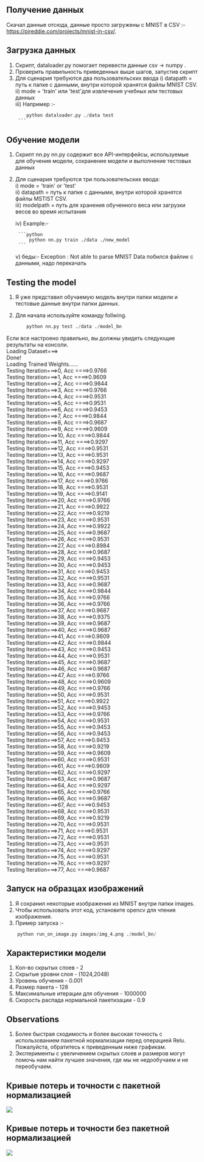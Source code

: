 ## Получение данных
Скачал данные отсюда, данные просто загружены с MNIST в CSV  :- https://pjreddie.com/projects/mnist-in-csv/.

## Загрузка данных
1) Скрипт, dataloader.py помогает перевести данные csv -> numpy .
2) Проверить правильность приведенных выше шагов, запустив скрипт
3) Для сценария требуются два пользовательских ввода
  i) datapath =  путь к папке с данными, внутри которой хранятся файлы MNIST CSV. <br />
  ii) mode = 'train' или 'test'для извлечения учебных или тестовых данных<br />
  iii) Например :-<br />
      ```python
          python dataloader.py ./data test
       ```
 
## Обучение модели
1) Скрипт  nn.py  nn.py содержит все API-интерфейсы, используемые для обучения модели, сохранение модели и выполнение тестовых данных
2) Для сценария требуются три пользовательских ввода:<br />
    i)   mode = 'train' or 'test' <br />
    ii)  datapath =  путь к папке с данными, внутри которой хранятся файлы MSTIST CSV.  <br />
    iii) modelpath =  путь для хранения обученного веса или загрузки весов во время испытания <br />
    
    iv) Example:-
    
        ```python
            python nn.py train ./data ./new_model
        ```
        
    v) беды:-
              Exception : Not able to parse MNIST Data
       побился файлик с данными, надо перекачать

## Testing the model
1) Я уже представил обучаемую модель внутри папки модели и тестовые данные внутри папки данных.
2) Для начала используйте команду follwing.
    
    ```python
        python nn.py test ./data ./model_bn
    ```

  Если все настроено правильно, вы должны увидеть следующие результаты на консоли. <br />
                        Loading Dataset===><br />
                        Done!<br />
                        Loading Trained Weights......<br />
                        Testing Iteration===>0, Acc ====>0.9766<br />
                        Testing Iteration===>1, Acc ====>0.9609<br />
                        Testing Iteration===>2, Acc ====>0.9844<br />
                        Testing Iteration===>3, Acc ====>0.9766<br />
                        Testing Iteration===>4, Acc ====>0.9531<br />
                        Testing Iteration===>5, Acc ====>0.9531<br />
                        Testing Iteration===>6, Acc ====>0.9453<br />
                        Testing Iteration===>7, Acc ====>0.9844<br />
                        Testing Iteration===>8, Acc ====>0.9687<br />
                        Testing Iteration===>9, Acc ====>0.9609<br />
                        Testing Iteration===>10, Acc ====>0.9844<br />
                        Testing Iteration===>11, Acc ====>0.9297<br />
                        Testing Iteration===>12, Acc ====>0.9531<br />
                        Testing Iteration===>13, Acc ====>0.9531<br />
                        Testing Iteration===>14, Acc ====>0.9297<br />
                        Testing Iteration===>15, Acc ====>0.9453<br />
                        Testing Iteration===>16, Acc ====>0.9687<br />
                        Testing Iteration===>17, Acc ====>0.9766<br />
                        Testing Iteration===>18, Acc ====>0.9531<br />
                        Testing Iteration===>19, Acc ====>0.9141<br />
                        Testing Iteration===>20, Acc ====>0.9766<br />
                        Testing Iteration===>21, Acc ====>0.9922<br />
                        Testing Iteration===>22, Acc ====>0.9219<br />
                        Testing Iteration===>23, Acc ====>0.9531<br />
                        Testing Iteration===>24, Acc ====>0.9922<br />
                        Testing Iteration===>25, Acc ====>0.9687<br />
                        Testing Iteration===>26, Acc ====>0.9531<br />
                        Testing Iteration===>27, Acc ====>0.8984<br />
                        Testing Iteration===>28, Acc ====>0.9687<br />
                        Testing Iteration===>29, Acc ====>0.9453<br />
                        Testing Iteration===>30, Acc ====>0.9453<br />
                        Testing Iteration===>31, Acc ====>0.9453<br />
                        Testing Iteration===>32, Acc ====>0.9531<br />
                        Testing Iteration===>33, Acc ====>0.9687<br />
                        Testing Iteration===>34, Acc ====>0.9844<br />
                        Testing Iteration===>35, Acc ====>0.9766<br />
                        Testing Iteration===>36, Acc ====>0.9766<br />
                        Testing Iteration===>37, Acc ====>0.9687<br />
                        Testing Iteration===>38, Acc ====>0.9375<br />
                        Testing Iteration===>39, Acc ====>0.9687<br />
                        Testing Iteration===>40, Acc ====>0.9687<br />
                        Testing Iteration===>41, Acc ====>0.9609<br />
                        Testing Iteration===>42, Acc ====>0.9844<br />
                        Testing Iteration===>43, Acc ====>0.9453<br />
                        Testing Iteration===>44, Acc ====>0.9531<br />
                        Testing Iteration===>45, Acc ====>0.9687<br />
                        Testing Iteration===>46, Acc ====>0.9687<br />
                        Testing Iteration===>47, Acc ====>0.9766<br />
                        Testing Iteration===>48, Acc ====>0.9609<br />
                        Testing Iteration===>49, Acc ====>0.9766<br />
                        Testing Iteration===>50, Acc ====>0.9531<br />
                        Testing Iteration===>51, Acc ====>0.9922<br />
                        Testing Iteration===>52, Acc ====>0.9453<br />
                        Testing Iteration===>53, Acc ====>0.9766<br />
                        Testing Iteration===>54, Acc ====>0.9531<br />
                        Testing Iteration===>55, Acc ====>0.9453<br />
                        Testing Iteration===>56, Acc ====>0.9453<br />
                        Testing Iteration===>57, Acc ====>0.9453<br />
                        Testing Iteration===>58, Acc ====>0.9219<br />
                        Testing Iteration===>59, Acc ====>0.9609<br />
                        Testing Iteration===>60, Acc ====>0.9531<br />
                        Testing Iteration===>61, Acc ====>0.9609<br />
                        Testing Iteration===>62, Acc ====>0.9297<br />
                        Testing Iteration===>63, Acc ====>0.9687<br />
                        Testing Iteration===>64, Acc ====>0.9297<br />
                        Testing Iteration===>65, Acc ====>0.9766<br />
                        Testing Iteration===>66, Acc ====>0.9687<br />
                        Testing Iteration===>67, Acc ====>0.9453<br />
                        Testing Iteration===>68, Acc ====>0.9531<br />
                        Testing Iteration===>69, Acc ====>0.9219<br />
                        Testing Iteration===>70, Acc ====>0.9531<br />
                        Testing Iteration===>71, Acc ====>0.9531<br />
                        Testing Iteration===>72, Acc ====>0.9531<br />
                        Testing Iteration===>73, Acc ====>0.9531<br />
                        Testing Iteration===>74, Acc ====>0.9297<br />
                        Testing Iteration===>75, Acc ====>0.9531<br />
                        Testing Iteration===>76, Acc ====>0.9297<br />
                        Testing Iteration===>77, Acc ====>0.9687<br />

## Запуск на образцах изображений
1) Я сохранил некоторые изображения из MNIST внутри папки images.
2) Чтобы использовать этот код, установите opencv для чтения изображения.
3) Пример запуска :-
  
  ```python
      python run_on_image.py images/img_4.png ./model_bn/
  ```  
## Характеристики модели
1) Кол-во скрытых слоев - 2
2) Скрытые уровни слоя - (1024,2048)
3) Уровень обучения - 0.001
4) Размер пакета - 128
5) Максимальные итерации для обучения - 1000000
6) Скорость распада нормальной пакетизации - 0.9

## Observations
1) Более быстрая сходимость и более высокая точность с использованием пакетной нормализации перед операцией Relu. Пожалуйста, обратитесь к приведенным ниже графикам.
2) Эксперименты с увеличением скрытых слоев и размеров могут помочь нам найти лучшее значения, где мы не недообучаем и не переобучаем.

## Кривые потерь и точности с пакетной нормализацией
![](figs/with_bn.png)

## Кривые потерь и точности без пакетной нормализацией
![](figs/without_bn.png)

